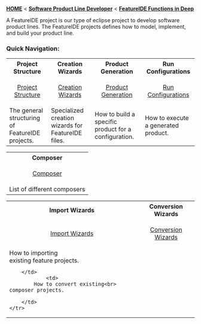 <!-- Breadcrumb -->
[**HOME**](https://github.com/FeatureIDE/FeatureIDE/wiki) < [**Software Product Line Developer**](https://github.com/FeatureIDE/FeatureIDE/wiki/Software-Product-Line-Developer) < [**FeatureIDE Functions in Deep**](https://github.com/FeatureIDE/FeatureIDE/wiki/FeatureIDE-Functions-in-deep)

<!-- Introduction -->
A FeatureIDE project is our type of eclipse project to develop software product lines. The FeatureIDE projects defines how to model, implement, and build your product line.

<!-- Quick-Navigation-Table -->
### Quick Navigation:

<table>
	<tr>
		<th>
			Project Structure
		</th>		
<th>
			Creation Wizards
		</th>
		<th>
			Product Generation
		</th>
		<th>
			Run Configurations
		</th>
	</tr>
	<!--<tr>
		<td width="213px">
			<p align="center">
				<img height="100" width="100" alt="under_construction" src="https://github.com/FeatureIDE/FeatureIDE/wiki/Assets/under_construction.png">
			</p>
		</td>
		<td width="213px">
			<p align="center">
				<img height="100" width="100" alt="under_construction" src="https://github.com/FeatureIDE/FeatureIDE/wiki/Assets/under_construction.png">
			</p>
		</td>
		<td width="213px">
			<p align="center">
				<img height="100" width="100" alt="under_construction" src="https://github.com/FeatureIDE/FeatureIDE/wiki/Assets/under_construction.png">
			</p>
		</td>
		<td width="213px">
			<p align="center">
				<img height="100" width="100" alt="under_construction" src="https://github.com/FeatureIDE/FeatureIDE/wiki/Assets/under_construction.png">
			</p>
		</td>
	</tr>-->
	<tr>
		<td>
			<p align="center">
				<a href="/FeatureIDE/FeatureIDE/wiki/Project-Structure">Project Structure</a>
			</p>
		</td>
		<td>
			<p align="center">
				<a href="/FeatureIDE/FeatureIDE/wiki/Creation-Wizards">Creation Wizards</a>
			</p>
		</td>
		<td>
			<p align="center">
				<a href="/FeatureIDE/FeatureIDE/wiki/Product-Generation">Product Generation</a>
			</p>
		</td>
		<td>
			<p align="center">
				<a href="/FeatureIDE/FeatureIDE/wiki/Run-Configurations">Run Configurations</a>
			</p>
		</td>
	</tr>
	<tr>
		<td>
			The general structuring of FeatureIDE projects.
		</td>
		<td>
			Specialized creation wizards for FeatureIDE files.
		</td>
		<td>
			How to build a specific product for a configuration.
		</td>
		<td>
			How to execute a generated product.
		</td>
	</tr>
</table>

<table>
	<tr>
		<th>
			Composer
		</th>
	</tr>
	<tr>
		<td>
			<p align="center">
				<a href="/FeatureIDE/FeatureIDE/wiki/FeatureIDE-Composer">Composer</a>
			</p>
		</td>
	</tr>
	<tr>
		<td>
			List of different composers
		</td>
	</tr>
</table>

<table>
	<tr>
		<th>
			Import Wizards
		</th>
                <th>
                        Conversion Wizards
                </th>
	</tr>
	<tr>
		<td>
			<p align="center">
				<a href="/FeatureIDE/FeatureIDE/wiki/FeatureIDE-Import-Wizards">Import Wizards</a>
			</p>
		</td>
                <td>
			<p align="center">
				<a href="/FeatureIDE/FeatureIDE/wiki/FeatureIDE-Conversion-Wizards">Conversion Wizards</a>
			</p>
		</td>
	</tr>
	<tr>
		<td>
			How to importing<br> existing feature projects.

		</td>
                <td>
			How to convert existing<br> composer projects.

		</td>
	</tr>
</table>

<!-- Additional Content -->